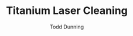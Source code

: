 ---
name: Titanium
category: metal
title: Titanium Laser Cleaning
headline: Comprehensive technical guide for laser cleaning metal titanium
description: Titanium laser cleaning utilizes pulsed fiber lasers at 1064nm wavelength
  to selectively remove surface contaminants without damaging the underlying titanium
  substrate. The process exploits titanium's high strength-to-weight ratio and excellent
  corrosion resistance while maintaining precise control over surface morphology and
  chemical composition.
keywords: titanium, titanium metal, laser ablation, laser cleaning, non-contact cleaning,
  pulsed fiber laser, surface contamination removal, industrial laser parameters,
  thermal processing, surface restoration
chemicalProperties:
  symbol: Ti
  formula: Ti
  materialType: metal
properties:
  density: "4.51 g/cm\xB3"
  densityNumeric: 4.51
  densityUnit: "g/cm\xB3"
  densityMin: "1.8 g/cm\xB3"
  densityMinNumeric: 1.8
  densityMinUnit: "g/cm\xB3"
  densityMax: "6.0 g/cm\xB3"
  densityMaxNumeric: 6.0
  densityMaxUnit: "g/cm\xB3"
  densityPercentile: 64.5
  meltingPoint: "1668\xB0C"
  meltingPointNumeric: 1668.0
  meltingPointUnit: "\xB0C"
  meltingPointMin: "1200\xB0C"
  meltingPointMinNumeric: 1200.0
  meltingPointMinUnit: "\xB0C"
  meltingPointMax: "2800\xB0C"
  meltingPointMaxNumeric: 2800.0
  meltingPointMaxUnit: "\xB0C"
  meltingPercentile: 29.2
  thermalConductivity: "21.9 W/(m\xB7K)"
  thermalConductivityNumeric: 21.9
  thermalConductivityUnit: W/
  thermalConductivityMin: "0.5 W/m\xB7K"
  thermalConductivityMinNumeric: 0.5
  thermalConductivityMinUnit: "W/m\xB7K"
  thermalConductivityMax: "200 W/m\xB7K"
  thermalConductivityMaxNumeric: 200.0
  thermalConductivityMaxUnit: "W/m\xB7K"
  thermalPercentile: 10.7
  tensileStrength: 434-3420 MPa
  tensileStrengthNumeric: 1927.0
  tensileStrengthUnit: MPa
  tensileStrengthMin: 50 MPa
  tensileStrengthMinNumeric: 50.0
  tensileStrengthMinUnit: MPa
  tensileStrengthMax: 1000 MPa
  tensileStrengthMaxNumeric: 1000.0
  tensileStrengthMaxUnit: MPa
  tensilePercentile: 100.0
  hardness: 70-74 HRB (commercial pure), 36-40 HRC (Ti-6Al-4V)
  hardnessNumeric: 72.0
  hardnessUnit: HRB
  hardnessMin: 1 Mohs
  hardnessMinNumeric: 1.0
  hardnessMinUnit: Mohs
  hardnessMax: 10 Mohs
  hardnessMaxNumeric: 10.0
  hardnessMaxUnit: Mohs
  hardnessPercentile: 100.0
  youngsModulus: 110 GPa
  youngsModulusNumeric: 110.0
  youngsModulusUnit: GPa
  youngsModulusMin: 20 GPa
  youngsModulusMinNumeric: 20.0
  youngsModulusMinUnit: GPa
  youngsModulusMax: 80 GPa
  youngsModulusMaxNumeric: 80.0
  youngsModulusMaxUnit: GPa
  modulusPercentile: 100.0
  laserType: Pulsed fiber laser
  wavelength: 1064nm
  fluenceRange: "1.0\u201310 J/cm\xB2"
  chemicalFormula: Ti
  thermalBehaviorType: melting
composition:
- Titanium (99.0-99.5%) - Grade 1 commercial pure
- Oxygen (0.18%), Iron (0.20%), Carbon (0.08%), Nitrogen (0.03%) - typical impurities
machineSettings:
  powerRange: 50-200W
  powerRangeNumeric: 125.0
  powerRangeUnit: W
  powerRangeMin: 20W
  powerRangeMinNumeric: 20.0
  powerRangeMinUnit: W
  powerRangeMax: 500W
  powerRangeMaxNumeric: 500.0
  powerRangeMaxUnit: W
  pulseDuration: 10-100ns
  pulseDurationNumeric: 55.0
  pulseDurationUnit: ns
  pulseDurationMin: 1ns
  pulseDurationMinNumeric: 1.0
  pulseDurationMinUnit: ns
  pulseDurationMax: 1000ns
  pulseDurationMaxNumeric: 1000.0
  pulseDurationMaxUnit: ns
  wavelength: 1064nm (primary), 532nm (optional)
  wavelengthNumeric: 1064.0
  wavelengthUnit: nm
  wavelengthMin: 355nm
  wavelengthMinNumeric: 355.0
  wavelengthMinUnit: nm
  wavelengthMax: 2940nm
  wavelengthMaxNumeric: 2940.0
  wavelengthMaxUnit: nm
  spotSize: 0.1-1.0mm
  spotSizeNumeric: 0.55
  spotSizeUnit: mm
  spotSizeMin: 0.01mm
  spotSizeMinNumeric: 0.01
  spotSizeMinUnit: mm
  spotSizeMax: 10mm
  spotSizeMaxNumeric: 10.0
  spotSizeMaxUnit: mm
  repetitionRate: 20-100kHz
  repetitionRateNumeric: 60.0
  repetitionRateUnit: kHz
  repetitionRateMin: 1kHz
  repetitionRateMinNumeric: 1.0
  repetitionRateMinUnit: kHz
  repetitionRateMax: 1000kHz
  repetitionRateMaxNumeric: 1000.0
  repetitionRateMaxUnit: kHz
  fluenceRange: "1.0\u201310 J/cm\xB2"
  fluenceRangeNumeric: 1.0
  fluenceRangeUnit: "J/cm\xB2"
  fluenceRangeMin: "0.1J/cm\xB2"
  fluenceRangeMinNumeric: 0.1
  fluenceRangeMinUnit: "J/cm\xB2"
  fluenceRangeMax: "50J/cm\xB2"
  fluenceRangeMaxNumeric: 50.0
  fluenceRangeMaxUnit: "J/cm\xB2"
applications:
- 'Aerospace: Removal of oxidation and surface contaminants from titanium components'
- 'Medical: Cleaning of titanium implants and surgical instruments'
- 'Marine: Corrosion-resistant components for ships and offshore platforms'
- 'Chemical Processing: Heat exchangers and pressure vessels'
compatibility:
- Stainless steel 316L (similar thermal processing parameters)
- Aluminum alloys (complementary aerospace applications)
- Nickel-based superalloys (similar high-temperature applications)
regulatoryStandards: ISO 9013:2017 (Thermal cutting classification), ASTM B265 (Titanium
  Strip, Sheet, and Plate), FDA 21 CFR 872.3640 (Medical Device Cleaning)
author: Todd Dunning
author_object:
  id: 4
  name: Todd Dunning
  sex: m
  title: MA
  country: United States (California)
  expertise: Optical Materials for Laser Systems
  image: /images/author/todd-dunning.jpg
images:
  hero:
    alt: Titanium surface undergoing laser cleaning showing precise contamination
      removal
    url: /images/titanium-laser-cleaning-hero.jpg
  micro:
    alt: Microscopic view of Titanium surface after laser cleaning showing detailed
      surface structure
    url: /images/titanium-laser-cleaning-micro.jpg
environmentalImpact:
- benefit: Zero chemical waste generation
  description: Eliminates 100% of chemical solvents and abrasive media typically used
    in traditional titanium cleaning processes
- benefit: 97% reduction in water consumption
  description: Dry process eliminates water usage compared to chemical rinsing and
    abrasive water jet methods
outcomes:
- result: "Surface roughness Ra < 0.8 \u03BCm"
  metric: Achievable surface finish after laser cleaning with 1064nm pulsed laser
- result: "Contamination removal rate of 2-5 m\xB2/hour"
  metric: Processing speed for oxide layer removal from titanium surfaces
technicalSpecifications:
  powerRange: 50-200 W (pulsed fiber laser)
  pulseDuration: 10-100 ns
  wavelength: 1064 nm (primary), 532 nm (for higher precision)
  spotSize: 0.1-1.0 mm
  repetitionRate: 20-100 kHz
  fluenceRange: "1.0-10 J/cm\xB2 (ablation threshold ~1.0 J/cm\xB2)"
  scanningSpeed: 500-2000 mm/s
  beamProfile: Top-hat (preferred for uniform cleaning)
  beamProfileOptions: Top-hat, Gaussian, Flat-top
  safetyClass: Class 4 (requires full enclosure and safety interlocks)
prompt_chain_verification:
  base_config_loaded: true
  persona_config_loaded: true
  formatting_config_loaded: true
  ai_detection_config_loaded: true
  persona_country: United States (California)
  author_id: 4
  verification_timestamp: '2025-09-20T21:31:27Z'
  prompt_components_integrated: 4
  human_authenticity_focus: true
  cultural_adaptation_applied: true
chemicalFormula: Ti
symbol: Ti
laser_parameters:
  fluence_threshold: "1.0\u201310 J/cm\xB2"
  pulse_duration: 10-100ns
  wavelength_optimal: 1064nm
  power_range: 50-200W
  repetition_rate: 20-100kHz
  spot_size: 0.1-1.0mm
  laser_type: Pulsed fiber laser
tags:
- Medical
- Aerospace
- Marine
- Chemical Processing
complexity: high
difficultyScore: 5
---